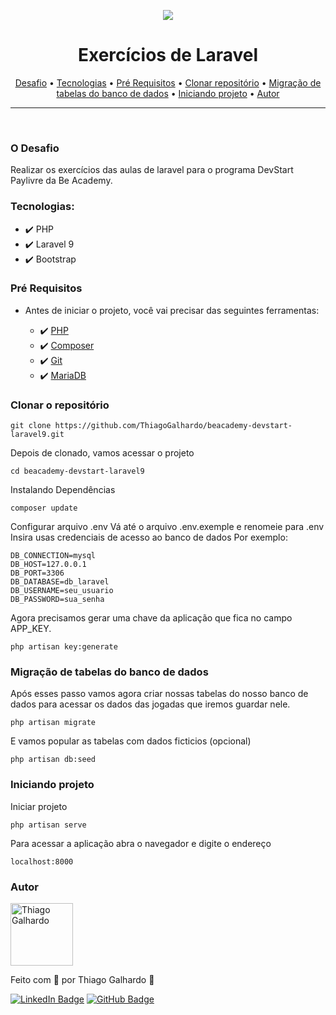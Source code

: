<p align="center">
   <img src="https://www.beacademy.com.br/wp-content/uploads/2019/11/Logo-Topo.png" /> 
</p>

<h1 align="center">Exercícios de Laravel</h1>
<p align="center">
 <a href="#o-desafio">Desafio</a> •
 <a href="#tecnologias">Tecnologias</a> •
 <a href="#pré-requisitos">Pré Requisitos</a> •
 <a href="#clonar-o-repositório">Clonar repositório</a> •
 <a href="#migração-de-tabelas-do-banco-de-dados">Migração de tabelas do banco de dados</a> •
 <a href="#iniciando-projeto">Iniciando projeto</a> •
 <a href="#autor">Autor</a>
</p>

---

<br>

### O Desafio

Realizar os exercícios das aulas de laravel para o programa DevStart Paylivre da Be Academy.


### Tecnologias:
- ✔️ PHP
- ✔️ Laravel 9
- ✔️ Bootstrap

### Pré Requisitos

- Antes de iniciar o projeto, você vai precisar das seguintes ferramentas:

    - ✔️ [PHP](https://www.php.net/manual/pt_BR/install.php)
    - ✔️ [Composer](https://getcomposer.org/download/)
    - ✔️ [Git](https://git-scm.com/)
    - ✔️ [MariaDB](https://mariadb.org/download/)

### Clonar o repositório

```
git clone https://github.com/ThiagoGalhardo/beacademy-devstart-laravel9.git
```

Depois de clonado, vamos acessar o projeto

```
cd beacademy-devstart-laravel9
```

Instalando Dependências

```
composer update
```

Configurar arquivo .env
Vá até o arquivo .env.exemple e renomeie para .env
Insira usas credenciais de acesso ao banco de dados
Por exemplo:

```
DB_CONNECTION=mysql
DB_HOST=127.0.0.1
DB_PORT=3306
DB_DATABASE=db_laravel
DB_USERNAME=seu_usuario
DB_PASSWORD=sua_senha
```

Agora precisamos gerar uma chave da aplicação que fica no campo APP_KEY.
```
php artisan key:generate
```
### Migração de tabelas do banco de dados

Após esses passo vamos agora criar nossas tabelas do nosso banco de dados para acessar os dados das jogadas que iremos guardar nele.

```
php artisan migrate
```

E vamos popular as tabelas com dados ficticios (opcional)
```
php artisan db:seed
```
### Iniciando projeto
Iniciar projeto
```
php artisan serve
```
Para acessar a aplicação abra o navegador e digite o endereço

```
localhost:8000
```

### Autor

<img alt="Thiago Galhardo" title="Thiago Galhardo" src="https://avatars.githubusercontent.com/u/70352885?v=4" height="100" width="100" />

Feito com 💜 por Thiago Galhardo 👋

[![LinkedIn Badge](https://img.shields.io/badge/-Thiago_Galhardo-blue?style=flat-square&logo=Linkedin&logoColor=white&link=https://www.linkedin.com/in/thgalhardo/)](https://www.linkedin.com/in/thgalhardo/)
[![GitHub Badge](https://img.shields.io/badge/-Thiago_Galhardo-gray?style=flat-square&logo=GitHub&logoColor=white&link=https://github.com/ThiagoGalhardo/)](https://github.com/thiagogalhardo/)
  
